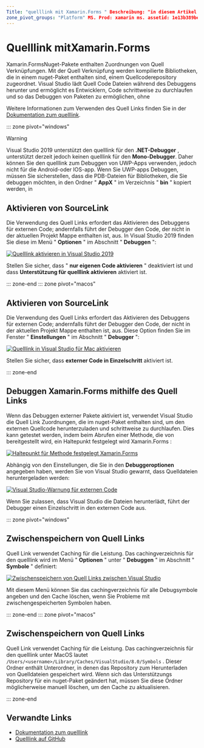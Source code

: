 ```yaml
---
Title: "quelllink mit Xamarin.Forms " Beschreibung: "in diesem Artikel wird erläutert, wie der quelllink zum Debuggen in verwendet wird Xamarin.Forms ."
zone_pivot_groups: "Platform" MS. Prod: xamarin ms. assetid: 1e13b389beb ms. Technology: xamarin-Forms Author: profexorgeek ms. Author: jusjohns ms. Date: 09/26/2019 NO-LOC: [ Xamarin.Forms , Xamarin.Essentials ]
---
```


# <a name="source-link-with-xamarinforms"></a>Quelllink mitXamarin.Forms

Xamarin.FormsNuget-Pakete enthalten Zuordnungen von Quell Verknüpfungen. Mit der Quell Verknüpfung werden kompilierte Bibliotheken, die in einem nuget-Paket enthalten sind, einem Quellcoderepository zugeordnet. Visual Studio lädt Quell Code Dateien während des Debuggens herunter und ermöglicht es Entwicklern, Code schrittweise zu durchlaufen und so das Debuggen von Paketen zu ermöglichen, ohne

Weitere Informationen zum Verwenden des Quell Links finden Sie in der [Dokumentation zum quelllink](/dotnet/standard/library-guidance/sourcelink).

::: zone pivot="windows"

> [!WARNING]
> Visual Studio 2019 unterstützt den quelllink für den **.NET-Debugger** , unterstützt derzeit jedoch keinen quelllink für den **Mono-Debugger**. Daher können Sie den quelllink zum Debuggen von UWP-Apps verwenden, jedoch nicht für die Android-oder IOS-app. Wenn Sie UWP-apps Debuggen, müssen Sie sicherstellen, dass die PDB-Dateien für Bibliotheken, die Sie debuggen möchten, in den Ordner " **AppX** " im Verzeichnis " **bin** " kopiert werden, in

## <a name="enable-source-link"></a>Aktivieren von SourceLink

Die Verwendung des Quell Links erfordert das Aktivieren des Debuggens für externen Code; andernfalls führt der Debugger den Code, der nicht in der aktuellen Projekt Mappe enthalten ist, aus. In Visual Studio 2019 finden Sie diese im Menü " **Optionen** " im Abschnitt " **Debuggen** ":

[![Quelllink aktivieren in Visual Studio 2019](sourcelink-images/sourcelink-enable-pc-cropped.png)](sourcelink-images/sourcelink-enable-pc.png#lightbox)

Stellen Sie sicher, dass " **nur eigenen Code aktivieren** " deaktiviert ist und dass **Unterstützung für quelllink aktivieren** aktiviert ist.

::: zone-end
::: zone pivot="macos"

## <a name="enable-source-link"></a>Aktivieren von SourceLink

Die Verwendung des Quell Links erfordert das Aktivieren des Debuggens für externen Code; andernfalls führt der Debugger den Code, der nicht in der aktuellen Projekt Mappe enthalten ist, aus. Diese Option finden Sie im Fenster " **Einstellungen** " im Abschnitt " **Debugger** ":

[![Quelllink in Visual Studio für Mac aktivieren](sourcelink-images/sourcelink-enable-mac-cropped.png)](sourcelink-images/sourcelink-enable-mac.png#lightbox)

Stellen Sie sicher, dass **externer Code in Einzelschritt** aktiviert ist.

::: zone-end

## <a name="debug-xamarinforms-using-source-link"></a>Debuggen Xamarin.Forms mithilfe des Quell Links

Wenn das Debuggen externer Pakete aktiviert ist, verwendet Visual Studio die Quell Link Zuordnungen, die im nuget-Paket enthalten sind, um den externen Quellcode herunterzuladen und schrittweise zu durchlaufen. Dies kann getestet werden, indem beim Abrufen einer Methode, die von bereitgestellt wird, ein Haltepunkt festgelegt wird Xamarin.Forms :

[![Haltepunkt für Methode festgelegt Xamarin.Forms](sourcelink-images/breakpoint-cropped.png)](sourcelink-images/external-code-available.png#lightbox)

Abhängig von den Einstellungen, die Sie in den **Debuggeroptionen** angegeben haben, werden Sie von Visual Studio gewarnt, dass Quelldateien heruntergeladen werden:

[![Visual Studio-Warnung für externen Code](sourcelink-images/external-code-cropped.png)](sourcelink-images/external-code-available.png#lightbox)

Wenn Sie zulassen, dass Visual Studio die Dateien herunterlädt, führt der Debugger einen Einzelschritt in den externen Code aus.

::: zone pivot="windows"

## <a name="source-link-caching"></a>Zwischenspeichern von Quell Links

Quell Link verwendet Caching für die Leistung. Das cachingverzeichnis für den quelllink wird im Menü " **Optionen** " unter " **Debuggen** " im Abschnitt " **Symbole** " definiert:

[![Zwischenspeichern von Quell Links zwischen Visual Studio](sourcelink-images/sourcelink-caching-pc-cropped.png)](sourcelink-images/sourcelink-caching-pc.png#lightbox)

Mit diesem Menü können Sie das cachingverzeichnis für alle Debugsymbole angeben und den Cache löschen, wenn Sie Probleme mit zwischengespeicherten Symbolen haben.

::: zone-end
::: zone pivot="macos"

## <a name="source-link-caching"></a>Zwischenspeichern von Quell Links

Quell Link verwendet Caching für die Leistung. Das cachingverzeichnis für den quelllink unter MacOS lautet `/Users/<username>/Library/Caches/VisualStudio/8.0/Symbols` . Dieser Ordner enthält Unterordner, in denen das Repository zum Herunterladen von Quelldateien gespeichert wird. Wenn sich das Unterstützungs Repository für ein nuget-Paket geändert hat, müssen Sie diese Ordner möglicherweise manuell löschen, um den Cache zu aktualisieren.

::: zone-end

## <a name="related-links"></a>Verwandte Links

- [Dokumentation zum quelllink](/dotnet/standard/library-guidance/sourcelink)
- [Quelllink auf GitHub](https://github.com/dotnet/sourcelink)
